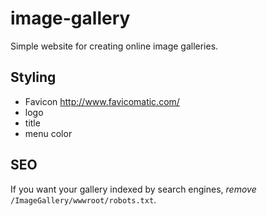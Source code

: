 # image-gallery
Simple website for creating online image galleries.


## Styling

- Favicon http://www.favicomatic.com/
- logo
- title
- menu color

## SEO

If you want your gallery indexed by search engines, *remove* `/ImageGallery/wwwroot/robots.txt`.